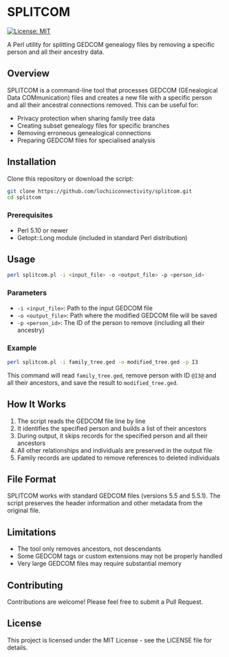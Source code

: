 # SPLITCOM

[![License: MIT](https://img.shields.io/badge/License-MIT-blue.svg)](https://opensource.org/licenses/MIT)

A Perl utility for splitting GEDCOM genealogy files by removing a specific person and all their ancestry data.

## Overview

SPLITCOM is a command-line tool that processes GEDCOM (GEnealogical Data COMmunication) files and creates a new file with a specific person and all their ancestral connections removed. This can be useful for:

- Privacy protection when sharing family tree data
- Creating subset genealogy files for specific branches
- Removing erroneous genealogical connections
- Preparing GEDCOM files for specialised analysis

## Installation

Clone this repository or download the script:

```bash
git clone https://github.com/lochiiconnectivity/splitcom.git
cd splitcom
```

### Prerequisites

- Perl 5.10 or newer
- Getopt::Long module (included in standard Perl distribution)

## Usage

```bash
perl splitcom.pl -i <input_file> -o <output_file> -p <person_id>
```

### Parameters

- `-i <input_file>`: Path to the input GEDCOM file
- `-o <output_file>`: Path where the modified GEDCOM file will be saved
- `-p <person_id>`: The ID of the person to remove (including all their ancestry)

### Example

```bash
perl splitcom.pl -i family_tree.ged -o modified_tree.ged -p I3
```

This command will read `family_tree.ged`, remove person with ID `@I3@` and all their ancestors, and save the result to `modified_tree.ged`.

## How It Works

1. The script reads the GEDCOM file line by line
2. It identifies the specified person and builds a list of their ancestors
3. During output, it skips records for the specified person and all their ancestors
4. All other relationships and individuals are preserved in the output file
5. Family records are updated to remove references to deleted individuals

## File Format

SPLITCOM works with standard GEDCOM files (versions 5.5 and 5.5.1). The script preserves the header information and other metadata from the original file.

## Limitations

- The tool only removes ancestors, not descendants
- Some GEDCOM tags or custom extensions may not be properly handled
- Very large GEDCOM files may require substantial memory

## Contributing

Contributions are welcome! Please feel free to submit a Pull Request.

## License

This project is licensed under the MIT License - see the LICENSE file for details.
